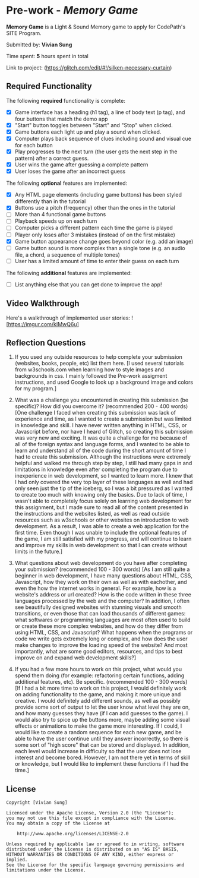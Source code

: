 # Pre-work - *Memory Game*

**Memory Game** is a Light & Sound Memory game to apply for CodePath's SITE Program. 

Submitted by: **Vivian Sung**

Time spent: **5** hours spent in total

Link to project: (https://glitch.com/edit/#!/silken-necessary-curtain)

## Required Functionality

The following **required** functionality is complete:

* [x] Game interface has a heading (h1 tag), a line of body text (p tag), and four buttons that match the demo app
* [x] "Start" button toggles between "Start" and "Stop" when clicked. 
* [x] Game buttons each light up and play a sound when clicked. 
* [x] Computer plays back sequence of clues including sound and visual cue for each button
* [x] Play progresses to the next turn (the user gets the next step in the pattern) after a correct guess. 
* [x] User wins the game after guessing a complete pattern
* [x] User loses the game after an incorrect guess

The following **optional** features are implemented:

* [x] Any HTML page elements (including game buttons) has been styled differently than in the tutorial
* [x] Buttons use a pitch (frequency) other than the ones in the tutorial
* [ ] More than 4 functional game buttons
* [ ] Playback speeds up on each turn
* [ ] Computer picks a different pattern each time the game is played
* [ ] Player only loses after 3 mistakes (instead of on the first mistake)
* [x] Game button appearance change goes beyond color (e.g. add an image)
* [ ] Game button sound is more complex than a single tone (e.g. an audio file, a chord, a sequence of multiple tones)
* [ ] User has a limited amount of time to enter their guess on each turn

The following **additional** features are implemented:

- [ ] List anything else that you can get done to improve the app!

## Video Walkthrough

Here's a walkthrough of implemented user stories:
![https://imgur.com/kIMwQ6u]

## Reflection Questions
1. If you used any outside resources to help complete your submission (websites, books, people, etc) list them here. 
[I used several tutorials from w3schools.com when learning how to style images and backgrounds in css. I mainly followed the Pre-work assigment instructions, and used Google to look up a background image and colors for my program.]

2. What was a challenge you encountered in creating this submission (be specific)? How did you overcome it? (recommended 200 - 400 words) 
[One challenge I faced when creating this submission was lack of experience and time, as I wanted to create a submission but was limited in knowledge and skill. 
I have never written anything in HTML, CSS, or Javascript before, nor have I heard of Glitch, so creating this submission was very new and exciting. It was quite 
a challenge for me because of all of the foreign syntax and language forms, and I wanted to be able to learn and understand all of the code during the short amount 
of time I had to create this submission. Although the instructions were extremely helpful and walked me through step by step, I still had many gaps in and limitations 
in knowledge even after completing the program due to inexperience in web development, so I wanted to learn more. I knew that I had only covered the very top layer of 
these languages as well and had only seen just the tip of the iceberg, so I was a bit pressured as I wanted to create too much with knowing only the basics. Due to lack of
time, I wasn't able to completely focus solely on learning web development for this assignment, but I made sure to read all of the content presented in the instructions 
and the websites listed, as well as read outside resources such as w3schools or other websites on introduction to web development. As a result, I was able to create a 
web application for the first time. Even though I was unable to include the optional features of the game, I am still satisfied with my progress, and will continue to learn
and improve my skills in web development so that I can create without limits in the future.]

3. What questions about web development do you have after completing your submission? (recommended 100 - 300 words) 
[As I am still quite a beginner in web development, I have many questions about HTML, CSS, Javascript, how they work on their own as well as with eachother, and even the how the internet 
works in general. For example, how is a website's address or url created? How is the code written in these three languages processed by the web and the computer? In addition, I often see 
beautifully designed websites with stunning visuals and smooth transitions, or even those that can load thousands of different games: what softwares or programming languages are most often 
used to build or create these more complex websites, and how do they differ from using HTML, CSS, and Javascript? What happens when the programs or code we write gets extremely long or 
complex, and how does the user make changes to improve the loading speed of the website? And most importantly, what are some good editors, resources, and tips to best improve on and expand 
web development skills?]

4. If you had a few more hours to work on this project, what would you spend them doing (for example: refactoring certain functions, adding additional features, etc). Be specific. (recommended 100 - 300 words) 
[If I had a bit more time to work on this project, I would definitely work on adding functionality to the game, and making it more unique and creative. I would definitely add
different sounds, as well as possibly provide some sort of output to let the user know what level they are on, and how many guesses they have (if I can add guesses to the game). 
I would also try to spice up the buttons more, maybe adding some visual effects or animations to make the game more interesting. If I could, I would like to create a random sequence
for each new game, and be able to have the user continue until they answer incorrectly, so there is some sort of "high score" that can be stored and displayed. In addition, each level
would increase in difficulty so that the user does not lose interest and become bored. However, I am not there yet in terms of skill or knowledge, but I would like to implement these
functions if I had the time.]



## License

    Copyright [Vivian Sung]

    Licensed under the Apache License, Version 2.0 (the "License");
    you may not use this file except in compliance with the License.
    You may obtain a copy of the License at

        http://www.apache.org/licenses/LICENSE-2.0

    Unless required by applicable law or agreed to in writing, software
    distributed under the License is distributed on an "AS IS" BASIS,
    WITHOUT WARRANTIES OR CONDITIONS OF ANY KIND, either express or implied.
    See the License for the specific language governing permissions and
    limitations under the License.
